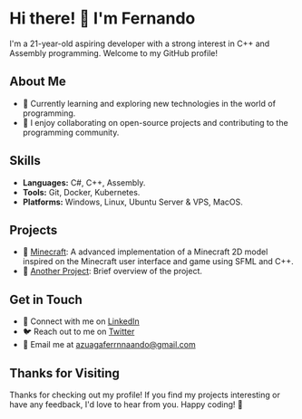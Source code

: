 # Hi there! 👋 I'm Fernando

I'm a 21-year-old aspiring developer with a strong interest in C++ and Assembly programming. Welcome to my GitHub profile! 

## About Me
- 🌱 Currently learning and exploring new technologies in the world of programming.
- 👯 I enjoy collaborating on open-source projects and contributing to the programming community.

## Skills

- **Languages:** C#, C++, Assembly.
- **Tools:** Git, Docker, Kubernetes.
- **Platforms:** Windows, Linux, Ubuntu Server & VPS, MacOS.

## Projects

- 🚀 [Minecraft](https://github.com/ferrnnaando/minecraft): A advanced implementation of a Minecraft 2D model inspired on the Minecraft user interface and game using SFML and C++.
- 🌟 [Another Project](https://github.com/your-username/another-project): Brief overview of the project.

## Get in Touch

- 💼 Connect with me on [LinkedIn](https://www.linkedin.com/in/your-username/)
- 🐦 Reach out to me on [Twitter](https://twitter.com/your-handle/)
- 📧 Email me at azuagaferrnnaando@gmail.com

## Thanks for Visiting

Thanks for checking out my profile! If you find my projects interesting or have any feedback, I'd love to hear from you. Happy coding! 🚀
